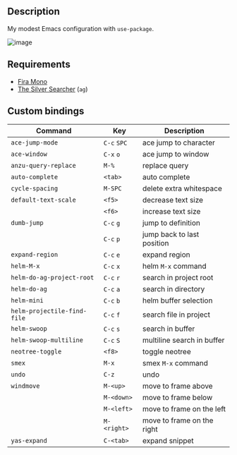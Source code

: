 ## Description

My modest Emacs configuration with `use-package`.

![image](https://user-images.githubusercontent.com/4209763/30265079-dad82a9a-968f-11e7-83ad-19831df24927.png)

## Requirements

* [Fira Mono](https://fonts.google.com/specimen/Fira+Mono)
* [The Silver Searcher](https://github.com/ggreer/the_silver_searcher) (`ag`)

## Custom bindings

| Command                     | Key         | Description                |
| --------------------------- | ----------- | -------------------------- |
| `ace-jump-mode`             | `C-c` `SPC` | ace jump to character      |
| `ace-window`                | `C-x` `o`   | ace jump to window         |
| `anzu-query-replace`        | `M-%`       | replace query              |
| `auto-complete`             | `<tab>`     | auto complete              |
| `cycle-spacing`             | `M-SPC`     | delete extra whitespace    |
| `default-text-scale`        | `<f5>`      | decrease text size         |
|                             | `<f6>`      | increase text size         |
| `dumb-jump`                 | `C-c` `g`   | jump to definition         |
|                             | `C-c` `p`   | jump back to last position |
| `expand-region`             | `C-c` `e`   | expand region              |
| `helm-M-x`                  | `C-c` `x`   | helm `M-x` command         |
| `helm-do-ag-project-root`   | `C-c` `r`   | search in project root     |
| `helm-do-ag`                | `C-c` `a`   | search in directory        |
| `helm-mini`                 | `C-c` `b`   | helm buffer selection      |
| `helm-projectile-find-file` | `C-c` `f`   | search file in project     |
| `helm-swoop`                | `C-c` `s`   | search in buffer           |
| `helm-swoop-multiline`      | `C-c` `S`   | multiline search in buffer |
| `neotree-toggle`            | `<f8>`      | toggle neotree             |
| `smex`                      | `M-x`       | smex `M-x` command         |
| `undo`                      | `C-z`       | undo                       |
| `windmove`                  | `M-<up>`    | move to frame above        |
|                             | `M-<down>`  | move to frame below        |
|                             | `M-<left>`  | move to frame on the left  |
|                             | `M-<right>` | move to frame on the right |
| `yas-expand`                | `C-<tab>`   | expand snippet             |
